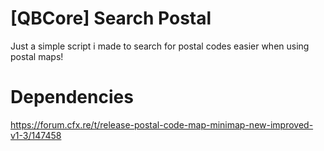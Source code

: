 # [QBCore] Search Postal
Just a simple script i made to search for postal codes easier when using postal maps!

# Dependencies
https://forum.cfx.re/t/release-postal-code-map-minimap-new-improved-v1-3/147458
